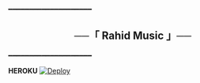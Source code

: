 ━━━━━━━━━━━━━━━━━━━━

<h2 align="center">
    ──「 Rahid Music 」──
</h2>

━━━━━━━━━━━━━━━━━━━━

<b>HEROKU</b>
[![Deploy](https://www.herokucdn.com/deploy/button.svg)](https://heroku.com/deploy?template=https://github.com/Ruslann21/ATOtagdidad-dldl)
